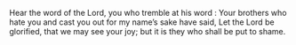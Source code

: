 Hear the word of the Lord, you who tremble at his word : Your brothers who hate you and cast you out for my name’s sake have said, Let the Lord be glorified, that we may see your joy; but it is they who shall be put to shame.
